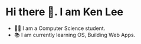 # Hi there 👋. I am Ken Lee

- 👨‍💻 I am a Computer Science student.
- 📚 I am currently learning OS, Building Web Apps.

